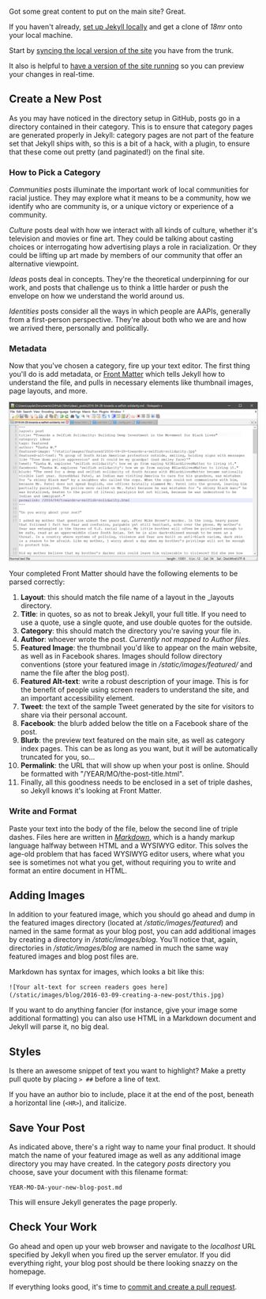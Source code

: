 Got some great content to put on the main site? Great.

If you haven't already, [set up Jekyll locally](https://github.com/18mr/documentation/blob/master/local-site.md) and get a clone of _18mr_ onto your local machine.

Start by [syncing the local version of the site](https://github.com/18mr/documentation/blob/master/sync-your-fork.md) you have from the trunk.

It also is helpful to [have a version of the site running](https://github.com/18mr/documentation/blob/master/local-site.md#step-three-run-it) so you can preview your changes in real-time.

## Create a New Post

As you may have noticed in the directory setup in GitHub, posts go in a directory contained in their category. This is to ensure that category pages are generated properly in Jekyll: category pages are not part of the feature set that Jekyll ships with, so this is a bit of a hack, with a plugin, to ensure that these come out pretty (and paginated!) on the final site.

### How to Pick a Category

_Communities_ posts illuminate the important work of local communities for racial justice. They may explore what it means to be a community, how we identify who are community is, or a unique victory or experience of a community.

_Culture_ posts deal with how we interact with all kinds of culture, whether it's television and movies or fine art. They could be talking about casting choices or interrogating how advertising plays a role in racialization. Or they could be lifting up art made by members of our community that offer an alternative viewpoint.

_Ideas_ posts deal in concepts. They're the theoretical underpinning for our work, and posts that challenge us to think a little harder or push the envelope on how we understand the world around us.

_Identities_ posts consider all the ways in which people are AAPIs, generally from a first-person perspective. They're about both who we are and how we arrived there, personally and politically.

### Metadata

Now that you've chosen a category, fire up your text editor. The first thing you'll do is add metadata, or [Front Matter](http://jekyllrb.com/docs/frontmatter/) which tells Jekyll how to understand the file, and pulls in necessary elements like thumbnail images, page layouts, and more.

![example front matter](https://github.com/18mr/documentation/blob/master/images/post.PNG)

Your completed Front Matter should have the following elements to be parsed correctly:

1. __Layout__: this should match the file name of a layout in the _layouts directory.
2. __Title__: in quotes, so as not to break Jekyll, your full title. If you need to use a quote, use a single quote, and use double quotes for the outside.
3. __Category__: this should match the directory you're saving your file in.
4. __Author__: whoever wrote the post. _Currently not mapped to Author files._
5. __Featured Image__: the thumbnail you'd like to appear on the main website, as well as in Facebook shares. Images should follow directory conventions (store your featured image in _/static/images/featured/_ and name the file after the blog post).
6. __Featured Alt-text__: write a robust description of your image. This is for the benefit of people using screen readers to understand the site, and an important accessibility element.
7. __Tweet__: the text of the sample Tweet generated by the site for visitors to share via their personal account.
8. __Facebook__: the blurb added below the title on a Facebook share of the post.
9. __Blurb__: the preview text featured on the main site, as well as category index pages. This can be as long as you want, but it _will_ be automatically truncated for you, so...
10. __Permalink__: the URL that will show up when your post is online. Should be formatted with "/YEAR/MO/the-post-title.html".
10. Finally, all this goodness needs to be enclosed in a set of triple dashes, so Jekyll knows it's looking at Front Matter.

### Write and Format

Paste your text into the body of the file, below the second line of triple dashes. Files here are written in [_Markdown_](http://daringfireball.net/projects/markdown/basics), which is a handy markup language halfway between HTML and a WYSIWYG editor. This solves the age-old problem that has faced WYSIWYG editor users, where what you see is sometimes not what you get, without requiring you to write and format an entire document in HTML.

## Adding Images

In addition to your featured image, which you should go ahead and dump in the featured images directory (located at _/static/images/featured_) and named in the same format as your blog post, you can add additional images by creating a directory in _/static/images/blog_. You'll notice that, again, directories in _/static/images/blog_ are named in much the same way featured images and blog post files are.

Markdown has syntax for images, which looks a bit like this:

    ![Your alt-text for screen readers goes here](/static/images/blog/2016-03-09-creating-a-new-post/this.jpg)
    
If you want to do anything fancier (for instance, give your image some additional formatting) you can also use HTML in a Markdown document and Jekyll will parse it, no big deal.
  
## Styles

Is there an awesome snippet of text you want to highlight? Make a pretty pull quote by placing `> ##` before a line of text. 

If you have an author bio to include, place it at the end of the post, beneath a horizontal line (`<HR>`), and italicize. 

## Save Your Post

As indicated above, there's a right way to name your final product. It should match the name of your featured image as well as any additional image directory you may have created. In the category _posts_ directory you choose, save your document with this filename format:

    YEAR-MO-DA-your-new-blog-post.md

This will ensure Jekyll generates the page properly.

## Check Your Work

Go ahead and open up your web browser and navigate to the _localhost_ URL specified by Jekyll when you fired up the server emulator. If you did everything right, your blog post should be there looking snazzy on the homepage. 

If everything looks good, it's time to [commit and create a pull request](https://github.com/18mr/documentation/blob/master/commit-pullrequest.md).
